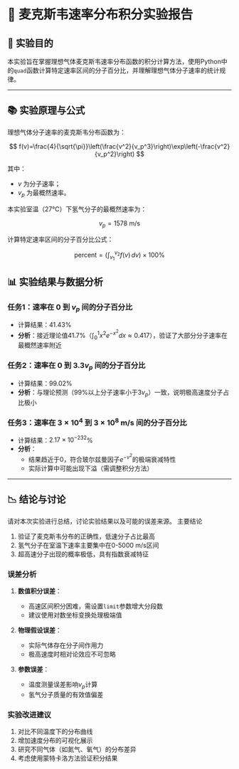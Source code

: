 # 📗 麦克斯韦速率分布积分实验报告

## 📖 实验目的

本实验旨在掌握理想气体麦克斯韦速率分布函数的积分计算方法，使用Python中的`quad`函数计算特定速率区间的分子百分比，并理解理想气体分子速率的统计规律。

---

## 📚 实验原理与公式

理想气体分子速率的麦克斯韦分布函数为：

$$
f(v)=\frac{4}{\sqrt{\pi}}\left(\frac{v^2}{v_p^3}\right)\exp\left(-\frac{v^2}{v_p^2}\right)
$$

其中：

-  $v$ 为分子速率；
-  $v_p$ 为最概然速率。

本实验室温（27℃）下氢气分子的最概然速率为：

$$
v_{p} = 1578 \text{ m/s}
$$

计算特定速率区间的分子百分比公式：

$$
\text{percent} = \left(\int_{v_1}^{v_2} f(v) \, dv\right) \times 100\%
$$


## 📊 实验结果与数据分析

### 任务1：速率在 $0$ 到 $v_p$ 间的分子百分比

- 计算结果：41.43%
- **分析**：接近理论值41.7%（$\int_0^1 x^2 e^{-x^2} dx \approx 0.417$），验证了大部分分子速率在最概然速率附近

### 任务2：速率在 $0$ 到 $3.3v_p$ 间的分子百分比

- 计算结果：99.02%
- **分析**：与理论预测（99%以上分子速率小于$3v_p$）一致，说明极高速度分子占比极小

### 任务3：速率在 $3\times 10^4$ 到 $3\times 10^8$ m/s 间的分子百分比

- 计算结果：$2.17 \times 10^{-232}$%
- **分析**：
  - 结果趋近于0，符合玻尔兹曼因子$e^{-v^2}$的极端衰减特性
  - 实际计算中可能出现下溢（需调整积分方法）

---

## 📉 结论与讨论

请对本次实验进行总结，讨论实验结果以及可能的误差来源。
主要结论
1. 验证了麦克斯韦分布的正确性，低速分子占比最高
2. 氢气分子在室温下速率主要集中在0-5000 m/s区间
3. 超高速分子出现的概率极低，具有指数衰减特征

### 误差分析
1. **数值积分误差**：
   - 高速区间积分困难，需设置`limit`参数增大分段数
   - 建议使用对数坐标变换处理极端值

2. **物理假设误差**：
   - 实际气体存在分子间作用力
   - 极高速度时相对论效应不可忽略

3. **参数误差**：
   - 温度测量误差影响$v_p$计算
   - 氢气分子质量的有效值偏差

### 实验改进建议
1. 对比不同温度下的分布曲线
2. 增加速度分布的可视化展示
3. 研究不同气体（如氮气、氧气）的分布差异
4. 考虑使用蒙特卡洛方法验证积分结果
